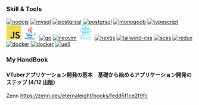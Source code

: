 ### Skill & Tools

<a href="https://nodejs.org/ja/" target="_blank" rel=”noopener”> 
<img src="https://upload.wikimedia.org/wikipedia/commons/thumb/d/d9/Node.js_logo.svg/1200px-Node.js_logo.svg.png" alt="nodojs" width="60" height="40" /></a>
<a href="https://www.mysql.com/jp/" target="_blank" rel=”noopener”> 
<img src="https://i.imgur.com/DhItfPT.png" alt="mysql" width="56" height="38" /></a>



<a href="https://www.mysql.com/jp/" target="_blank" rel=”noopener”> 
<img src="https://i.imgur.com/Vue1PQc.png" alt="postgrsql" width="43" height="40" /></a>


 <a href="https://www.mongodb.com/ja-jp" target="_blank" rel=”noopener”> 
<img src="https://i.imgur.com/ub0CMwB.png" alt="postgrsql" width="33" height="38" /></a>



<a href="https://www.mongodb.com/ja-jp" target="_blank" rel=”noopener”> 
<img src="https://i.imgur.com/fbhehfw.png" alt="monogodb" width="40" height="40" /></a>





<a href="https://www.typescriptlang.org" target="_blank" rel=”noopener”> 
<img src="https://miro.medium.com/max/816/1*TpbxEQy4ckB-g31PwUQPlg.png" alt="typescript" width="40" height="40" /></a>
  <a href="https://developer.mozilla.org/en-US/docs/Web/JavaScript" target="_blank" rel=”noopener”> <img src="https://raw.githubusercontent.com/devicons/devicon/master/icons/javascript/javascript-original.svg" alt="javascript" width="40" height="40"/></a> 
<a href="https://www.java.com" target="_blank" rel=”noopener”> 
<img src="https://raw.githubusercontent.com/devicons/devicon/master/icons/java/java-original.svg" alt="java" width="40" height="40" /></a>

<a href="https://www.mysql.com/jp/" target="_blank" rel=”noopener”> 
<img src="https://i.imgur.com/FfxuBai.png" alt="go" width="30" height="40" /></a>
<!--  <a href="https://ja.wikipedia.org/wiki/C%2B%2B" target="_blank"> 
<img src="https://raw.githubusercontent.com/isocpp/logos/master/cpp_logo.png" alt="c++" width="35" height="40"/></a>
 <a href="https://ja.wikipedia.org/wiki/C%2B%2B" target="_blank"> 
<img src="" width="0" height="40"/></a>
 <a href="https://www.w3schools.com/cs/index.php" target="_blank"> 
<img src="https://github.com/eternaleight/eternaleight/assets/96198088/2ec77d81-6dd3-4d75-acff-844b3b7cfd60" alt="cs" width="35" height="40"/>
 <a href="https://www.cprogramming.com/" target="_blank"> 
<img src="https://i.imgur.com/72g3zfk.png" alt="c++" width="43" height="36"/></a> -->







   <a href="https://neovim.io/" target="_blank" rel=”noopener”> 
<img src="https://upload.wikimedia.org/wikipedia/commons/thumb/3/3a/Neovim-mark.svg/492px-Neovim-mark.svg.png?20150131093814" alt="neovim" width="30" height="40" /></a>
   <a href="https://reactjs.org/" target="_blank" rel=”noopener”>
<img src="https://raw.githubusercontent.com/devicons/devicon/master/icons/react/react-original-wordmark.svg" alt="react" width="40" height="40"/></a>

   <a href="https://nextjs.org/" target="_blank" rel=”noopener”> 
<img src="https://i.imgur.com/xRPAKSY.png" alt="nextjs" width="40" height="40" /></a>



<!-- <a href="https://www.mysql.com/jp/" target="_blank" rel=”noopener”> 
<img src="https://i.imgur.com/72g3zfk.png" alt="flutter" width="45" height="37" /></a> -->



 
   <a href="https://tailwindcss.com/" target="_blank" rel=”noopener”> 
<img src="https://cdn.worldvectorlogo.com/logos/tailwind-css-2.svg" alt="tailwind-css" width="40" height="40" /></a>
   <a href="https://sass-lang.com/" target="_blank" rel=”noopener”> 
<img src="https://upload.wikimedia.org/wikipedia/commons/thumb/9/96/Sass_Logo_Color.svg/1200px-Sass_Logo_Color.svg.png" alt="scss" width="40" height="40" /></a>

<a href="https://redux.js.org/" target="_blank" rel=”noopener”> 
<img src="https://i.imgur.com/LsDSB5L.png" alt="redux" width="41" height="38" /></a>


<a href="https://aws.amazon.com/jp/s3/" target="_blank" rel=”noopener”> 
<img src="https://i.imgur.com/yBz8I8z.png" alt="docker" width="35" height="40" /></a>


   <a href="https://www.docker.com/" target="_blank" rel=”noopener”> 
<img src="https://i.imgur.com/bg9mF8Z.png" alt="docker" width="43" height="40" /></a>

<!-- <a href="https://www.w3schools.com/cpp/" target="_blank">
  <img src="https://imgur.com/26FImOK.png" alt="cplusplus" width="35" height="40"/></a>-->
  
<a href="https://www.unrealengine.com/ja/unreal-engine-5" target="_blank" rel=”noopener”>
<img src="https://i.imgur.com/ubpIVxz.png" alt="ue5" width="50" height="40" /></a>


 
  
  
  
 
  
### My HandBook
  #### VTuberアプリケーション開発の基本　基礎から始めるアプリケーション開発のステップ (4/12 出版)
Zenn https://zenn.dev/eternaleight/books/fedd5f1ce2f9fc



  

<!-- <br>
<br>

 <p align="left"> 
  <img alt="github stats" height="150px" src="https://github-readme-stats.vercel.app/api?username=eternaleight&count_private=true&show_icons=true&show_icons=true&theme=nord&bg_color=0D1116&border_color=334" />
</p>

[![trophy](https://github-profile-trophy.vercel.app/?username=eternaleight&theme=dark_dimmed&column=7&no-bg=true&no-frame=true
)](https://github.com/ryo-ma/github-profile-trophy) -->

<!-- <p align="left"> -->
<!--   
<a href="https://go.dev/" target="_blank" rel=”noopener”> 
<img src="https://cdn.worldvectorlogo.com/logos/gopher.svg" alt="go" width="40" height="40" /></a>
<a href="https://www.w3schools.com/cs/index.php" target="_blank"> 
<img src="https://raw.githubusercontent.com/devicons/devicon/master/icons/csharp/csharp-original.svg" alt="cs" width="40" height="40"/> </a> 
-->



<!--   <a href="https://www.cprogramming.com/" target="_blank"> 
<img src="https://raw.githubusercontent.com/devicons/devicon/master/icons/c/c-original.svg" alt="c" width="40" height="40"/> </a> -->
<!--    <a href="https://www.typescriptlang.org" target="_blank"> <img src="https://cdn.worldvectorlogo.com/logos/typescript-2.svg" alt="typescript" width="40" height="40"/> </a> --><!--<a href="https://www.python.org/" target="_blank"> 
<img src="https://cdn.worldvectorlogo.com/logos/python-5.svg" alt="python" width="40" height="40"/></a></p>
